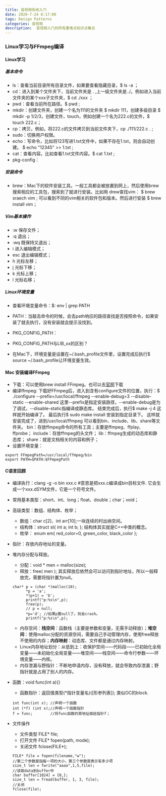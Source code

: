 ```yaml
---
title: 音视频系统入门
date: 2020-7-24 8:17:00
tags: Design Patterns
categories: 音视频
description:  音视频入门的所有重难点知识点集合
---
```


### Linux学习与FFmpeg编译
#### Linux学习
##### 基本命令
* ls：查看当前目录所有目录文件，如果要查看隐藏目录，$ ls -a ；
* cd：进入到某个文件夹下，当前文件夹是 . ,上一级文件夹是../。例如进入当前文件夹的某个xxx子文件夹，$  cd ./xxx  ；
* pwd：查看当前所在路径。$  pwd ;
* mkdir：创建文件夹，创建一个名为111的文件夹 $  mkdir 111，创建多级目录 $ mkdir -p 1/2/3，创建文件，touch，例如创建一个名为222.c的文件，​$  touch 222.c；
* cp：拷贝，例如，将222.c的文件拷贝到当前文件夹下，cp ./111/222.c . ;
* sudo：切换用户权限。
* echo：写命令，比如将123写进1.txt文件中，如果不存在1.txt，则会自动创建。 $ echo "12345" >> 1.txt ;
* cat：查看内容。比如查看1.txt文件内容。$ cat 1.txt ;
* pkg-config：
##### 安装命令
* brew：Mac下的软件安装工具。一般工具都会被放置到网上，然后使用brew搜索相应的工具包，搜索到了就进行安装。比如用 drew查找vim：
$ brew sraech vim ; 
可以看到不同的vim相关的软件包和版本。然后进行安装
$ brew install vim；
##### Vim基本操作
* :w 保存文件；
* :q 退出；
* :wq 既保持又退出；
* i 进入编辑模式；
* esc 退出编辑模式；
* h 光标左移；
* j 光标下移；
* k 光标上移；
* l 光标右移；
##### Linux环境变量
* 查看环境变量命令：$:  env | grep PATH

* PATH：当敲击命令的时候，会去path响应的路径查找是否按照命令，如果安装了就去执行，没有安装就会提示没找到。

* PKG_CONFIG_PATH：

* PKG_CONFIG_PATH与LIB_xx的区别？

* 在Mac下，环境变量是设置在~/.bash_profile文件里，设置完成后执行$ source ~/.bash_profile让环境变量生效。

#### Mac 安装编译FFmpeg
* 下载：可以使用brew install FFmpeg。也可以去[官网](http://ffmpeg.org/download.html)下载
* 编译ffmpeg:
下载好FFmpeg后，进入到含有configure文件的位置，执行：$ ./configure --prefix=/usr/local/ffmpeg --enable-debug=3 --disable-static --enable-shared
这里--prefix是指定安装路径，--enable-debug是为了调试，--disable-static指编译成静态库。
结束完成后，执行$ make -j 4   这样就开始编译了。
最后执行$ sudo make install 安装到指定目录下。
这样就安装完成了，进到/usr/local/ffmpeg 可以看到bin、include、lib、share等文件夹。
bin：存放ffmpeg命令的所有工具；主要是ffmpeg、ffplay、ffprobe；
include：存放ffmpeg的头文件；
lib：ffmpeg生成的动态库和静态库；
share：就是文档相关的内容和例子；
* 设置环境变量：
```
export FFmpegPath=/usr/local/ffmpeg/bin
export PATH=$PATH:$FFmpegPath
```
#### C语言回顾
* 编译执行：clang -g -o bin xxx.c #意思是把xxx.c编译成bin目标文件. 它会生成一个xxx.dSYM文件，它是一个符号文件。
* 常用基本类型：short、int、long；float、double；char；void；
* 高级类型：数组、结构体、枚举；
	* 数组：char c[2]、int arr[10];一块连续的村出纳空间。
	* 结构体：struct st{
        int a;
        int b;
		};
		结构体其实就是C++中类的概念。
	* 枚举： enum em{
        red_color=0,
        green_color,
        black_color
		};
* 指针：存放内存地址的变量。
* 堆内存分配与释放。
  * 分配：void * men = malloc(size); 
  * 释放：free( men ); 其实释放后依然会可以访问到指针地址，所以一般释放完，需要将指针置为null。
  ```
  char* p = (char *)malloc(10);
        *p = 'a';
        *(p+1) = 'b';
        printf("p:%s\n",p);
        free(p);
        // p = null;
        *p='d'; //如果p置null了。则会crash。
        printf("p:%s\n",p);
  ```
  * 内存空间：**栈空间**：函数栈（主要是参数和变量，无需手动释放）；**堆空间**：使用malloc分配的资源空间，需要自己手动管理内存，使用free释放不使用的内存；**内存映射**：动态库、文件都是通过内存映射。
  * Linux内存地址划分：从低到上：收保护空间——代码段——已初始化全局变量——未初始化全局变量——堆空间——栈空间——命令行参数——环境变量——内核。
  * 内存泄漏与野指针：不断地申请内存，没有释放，就会导致内存泄漏；野指针就是占用了别人的内存。

* 函数：void func(int a){}
	* 函数指针：返回值类型(*指针变量名)([形参列表]); 类似OC的block.
	```
	int func(int x); //声明一个函数
	int (*f) (int x);//声明一个函数指针
	f = func;		 //将func函数的首地址赋给指针f；
	```
* 文件操作
	* 文件类型 FILE* file;
	* 打开文件 FILE* fopen(path, mode);
	* 关闭文件 fclose(FILE*);
	```
	FILE* file = fopen(filename,"w");
	//第二个参数是指每一项的大小，第三个参数是表示有多少项
    size_t len = fwrite("aaaa",1,5,file);
	//读取data到buffer中
	char buffer[1024] = {0,};
    size_t len = fread(buffer, 1, 3, file);
	//关闭
    fclose(file);
	
	```


